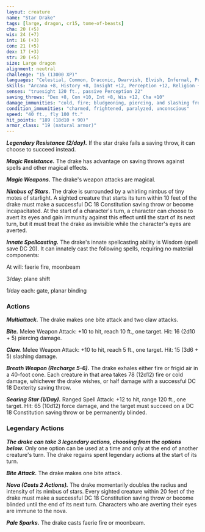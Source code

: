 ```yaml
---
layout: creature
name: "Star Drake"
tags: [large, dragon, cr15, tome-of-beasts]
cha: 20 (+5)
wis: 24 (+7)
int: 16 (+3)
con: 21 (+5)
dex: 17 (+3)
str: 20 (+5)
size: Large dragon
alignment: neutral
challenge: "15 (13000 XP)"
languages: "Celestial, Common, Draconic, Dwarvish, Elvish, Infernal, Primordial"
skills: "Arcana +8, History +8, Insight +12, Perception +12, Religion +8"
senses: "truesight 120 ft., passive Perception 22"
saving_throws: "Dex +8, Con +10, Int +8, Wis +12, Cha +10"
damage_immunities: "cold, fire; bludgeoning, piercing, and slashing from nonmagical weapons"
condition_immunities: "charmed, frightened, paralyzed, unconscious"
speed: "40 ft., fly 100 ft."
hit_points: "189 (18d10 + 90)"
armor_class: "19 (natural armor)"
---
```


***Legendary Resistance (2/day).*** If the star drake fails a saving throw, it can choose to succeed instead.

***Magic Resistance.*** The drake has advantage on saving throws against spells and other magical effects.

***Magic Weapons.*** The drake's weapon attacks are magical.

***Nimbus of Stars.*** The drake is surrounded by a whirling nimbus of tiny motes of starlight. A sighted creature that starts its turn within 10 feet of the drake must make a successful DC 18 Constitution saving throw or become incapacitated. At the start of a character's turn, a character can choose to avert its eyes and gain immunity against this effect until the start of its next turn, but it must treat the drake as invisible while the character's eyes are averted.

***Innate Spellcasting.*** The drake's innate spellcasting ability is Wisdom (spell save DC 20). It can innately cast the following spells, requiring no material components:

At will: faerie fire, moonbeam

3/day: plane shift

1/day each: gate, planar binding

### Actions

***Multiattack.*** The drake makes one bite attack and two claw attacks.

***Bite.*** Melee Weapon Attack: +10 to hit, reach 10 ft., one target. Hit: 16 (2d10 + 5) piercing damage.

***Claw.*** Melee Weapon Attack: +10 to hit, reach 5 ft., one target. Hit: 15 (3d6 + 5) slashing damage.

***Breath Weapon (Recharge 5-6).*** The drake exhales either fire or frigid air in a 40-foot cone. Each creature in that area takes 78 (12d12) fire or cold damage, whichever the drake wishes, or half damage with a successful DC 18 Dexterity saving throw.

***Searing Star (1/Day).*** Ranged Spell Attack: +12 to hit, range 120 ft., one target. Hit: 65 (10d12) force damage, and the target must succeed on a DC 18 Constitution saving throw or be permanently blinded.

### Legendary Actions

***The drake can take 3 legendary actions, choosing from the options below.*** Only one option can be used at a time and only at the end of another creature's turn. The drake regains spent legendary actions at the start of its turn.

***Bite Attack.*** The drake makes one bite attack.

***Nova (Costs 2 Actions).*** The drake momentarily doubles the radius and intensity of its nimbus of stars. Every sighted creature within 20 feet of the drake must make a successful DC 18 Constitution saving throw or become blinded until the end of its next turn. Characters who are averting their eyes are immune to the nova.

***Pale Sparks.*** The drake casts faerie fire or moonbeam.

